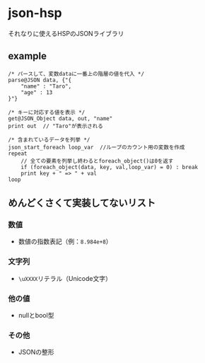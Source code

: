 # json-hsp
それなりに使えるHSPのJSONライブラリ

## example
```hsp
/* パースして、変数dataに一番上の階層の値を代入 */
parse@JSON data, {"{
    "name" : "Taro",
    "age" : 13 
}"}
```
```hsp
/* キーに対応する値を表示 */
get@JSON_Object data, out, "name"
print out  // "Taro"が表示される
```
```hsp
/* 含まれているデータを列挙 */
json_start_foreach loop_var  //ループのカウント用の変数を作成
repeat
    // 全ての要素を列挙し終わるとforeach_object()は0を返す
    if (foreach_object(data, key, val,loop_var) = 0) : break 
    print key + " => " + val
loop
```
## めんどくさくて実装してないリスト
### 数値
- 数値の指数表記（例：`8.984e+8`）
### 文字列
- `\uXXXX`リテラル（Unicode文字）
### 他の値
- nullとbool型
### その他
- JSONの整形